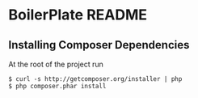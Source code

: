 BoilerPlate README
==================

Installing Composer Dependencies
--------------------------------

At the root of the project run

    $ curl -s http://getcomposer.org/installer | php
    $ php composer.phar install

